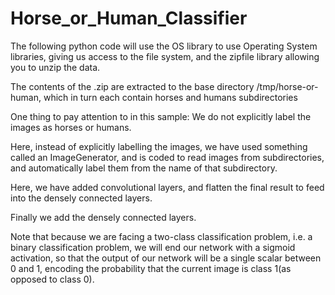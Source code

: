 # Horse_or_Human_Classifier

The following python code will use the OS library to use Operating System libraries, giving us access to the file system,
and the zipfile library allowing you to unzip the data. 

The contents of the .zip are extracted to the base directory /tmp/horse-or-human, which in turn each contain horses and 
humans subdirectories

One thing to pay attention to in this sample: We do not explicitly label the images as horses or humans. 

Here, instead of explicitly labelling the images, we have used something called an ImageGenerator, and  is coded to read images from subdirectories, and automatically
 label them from the name of that subdirectory.
 
 
 Here, we have added convolutional layers, and flatten the final result to feed into the densely connected layers.

Finally we add the densely connected layers.

Note that because we are facing a two-class classification problem, i.e. a binary classification problem, we will end our 
network with a sigmoid activation, so that the output of our network will be a single scalar between 0 and 1, encoding the
probability that the current image is class 1(as opposed to class 0).
